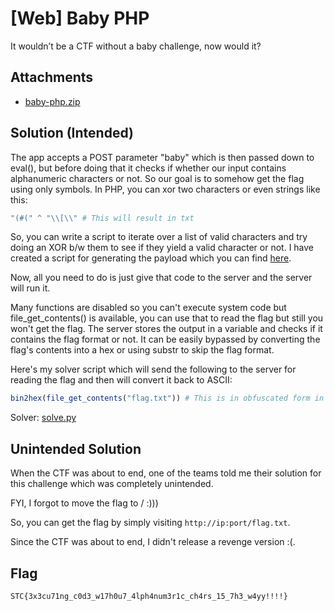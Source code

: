 # [Web] Baby PHP

It wouldn’t be a CTF without a baby challenge, now would it?

## Attachments

- [baby-php.zip](attachments/baby-php.zip)

## Solution (Intended)

The app accepts a POST parameter "baby" which is then passed down to eval(), but before doing that it checks if whether our input contains alphanumeric characters or not. So our goal is to somehow get the flag using only symbols. In PHP, you can xor two characters or even strings like this:

```php
"(#(" ^ "\\[\\" # This will result in txt
```

So, you can write a script to iterate over a list of valid characters and try doing an XOR b/w them to see if they yield a valid character or not. I have created a script for generating the payload which you can find [here](gen.py).

Now, all you need to do is just give that code to the server and the server will run it.

Many functions are disabled so you can't execute system code but file_get_contents() is available, you can use that to read the flag but still you won't get the flag. The server stores the output in a variable and checks if it contains the flag format or not. It can be easily bypassed by converting the flag's contents into a hex or using substr to skip the flag format.

Here's my solver script which will send the following to the server for reading the flag and then will convert it back to ASCII:

```php
bin2hex(file_get_contents("flag.txt")) # This is in obfuscated form in the solution script
```

Solver: [solve.py](solve.py)

## Unintended Solution

When the CTF was about to end, one of the teams told me their solution for this challenge which was completely unintended.

FYI, I forgot to move the flag to / :)))

So, you can get the flag by simply visiting `http://ip:port/flag.txt`.

Since the CTF was about to end, I didn't release a revenge version :(.

## Flag

```
STC{3x3cu71ng_c0d3_w17h0u7_4lph4num3r1c_ch4rs_15_7h3_w4yy!!!!}

```
